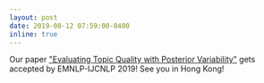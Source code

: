 ```yaml
---
layout: post
date: 2019-08-12 07:59:00-0400
inline: true
---
```


Our paper ["Evaluating Topic Quality with Posterior Variability"](https://www.aclweb.org/anthology/D19-1349.pdf) gets accepted by EMNLP-IJCNLP 2019! See you in Hong Kong!
